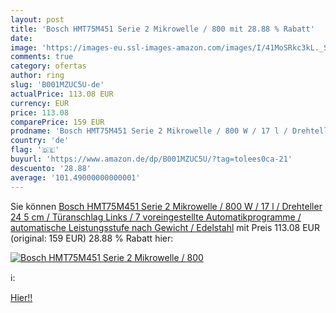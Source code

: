 ```yaml
---
layout: post
title: 'Bosch HMT75M451 Serie 2 Mikrowelle / 800 mit 28.88 % Rabatt'
date: 
image: 'https://images-eu.ssl-images-amazon.com/images/I/41MoSRkc3kL._SL200_.jpg'
comments: true
category: ofertas
author: ring
slug: 'B001MZUC5U-de'
actualPrice: 113.08 EUR
currency: EUR
price: 113.08
comparePrice: 159 EUR
prodname: 'Bosch HMT75M451 Serie 2 Mikrowelle / 800 W / 17 l / Drehteller 24 5 cm / Türanschlag Links / 7 voreingestellte Automatikprogramme / automatische Leistungsstufe nach Gewicht / Edelstahl'
country: 'de'
flag: '🇩🇪'
buyurl: 'https://www.amazon.de/dp/B001MZUC5U/?tag=tolees0ca-21'
descuento: '28.88'
average: '101.49000000000001'
---
```


Sie können [Bosch HMT75M451 Serie 2 Mikrowelle / 800 W / 17 l / Drehteller 24 5 cm / Türanschlag Links / 7 voreingestellte Automatikprogramme / automatische Leistungsstufe nach Gewicht / Edelstahl](https://www.amazon.de/dp/B001MZUC5U/?tag=tolees0ca-21) mit Preis 113.08 EUR (original: 159 EUR) 28.88 % Rabatt hier:

[![Bosch HMT75M451 Serie 2 Mikrowelle / 800](https://images-eu.ssl-images-amazon.com/images/I/41MoSRkc3kL._SL200_.jpg)](https://www.amazon.de/dp/B001MZUC5U/?tag=tolees0ca-21)

ℹ️:


[Hier!!](https://www.amazon.de/dp/B001MZUC5U/?tag=tolees0ca-21)
